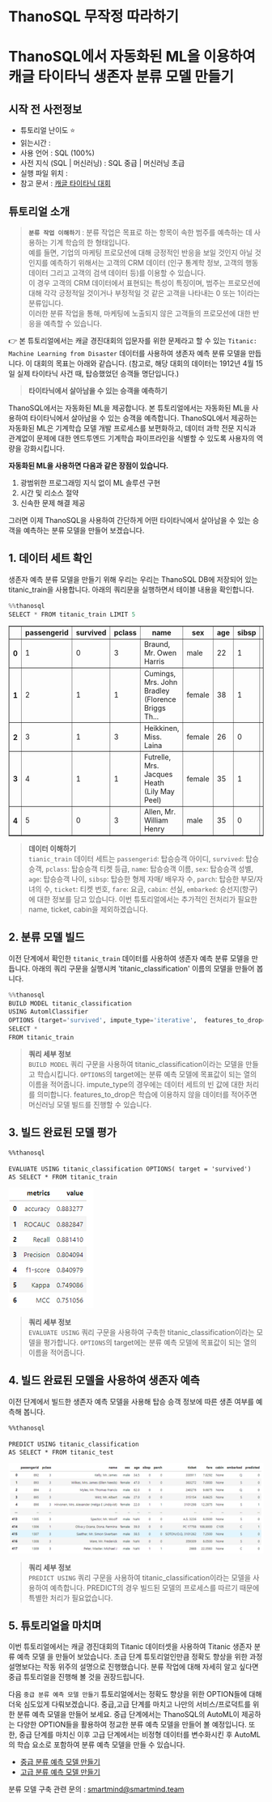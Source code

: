 # ThanoSQL 무작정 따라하기

# ThanoSQL에서 자동화된 ML을 이용하여 캐글 타이타닉 생존자 분류 모델 만들기 

## 시작 전 사전정보

- 튜토리얼 난이도 :star:
- 읽는시간 : 
- 사용 언어 : SQL (100%)
- 사전 지식 (SQL | 머신러닝) : SQL 중급 | 머신러닝 초급
- 실행 파일 위치 : 
- 참고 문서 : [캐글 타이타닉 대회](https://www.kaggle.com/competitions/titanic/overview)


## 튜토리얼 소개

> __`분류 작업 이해하기`__ : 분류 작업은 목표로 하는 항목이 속한 범주를 예측하는 데 사용하는 기계 학습의 한 형태입니다.  <br>
예를 들면,  기업의 마케팅 프로모션에 대해 긍정적인 반응을 보일 것인지 아닐 것인지를 예측하기 위해서는 고객의 CRM 데이터
(인구 통계학 정보,  고객의 행동 데이터 그리고 고객의 검색 데이터 등)를 이용할 수 있습니다.   
이 경우 고객의 CRM 데이터에서 표현되는 특성이 특징이며, 범주는 프로모션에 대해 각각 긍정적일 것이거나 부정적일 것 같은 고객을 나타내는 0 또는 1이라는 분류입니다.   
이러한 분류 작업을 통해, 마케팅에 노출되지 않은 고객들의 프로모션에 대한 반응을 예측할 수 있습니다. 

:point_right: 본 튜토리얼에서는 캐글 경진대회의 입문자를 위한 문제라고 할 수 있는 `Titanic: Machine Learning from Disaster` 데이터를 사용하여 생존자 예측 분류 모델을 만듭니다. 이 대회의 목표는 아래와 같습니다. 
(참고로, 해당 대회의 데이터는 1912년 4월 15일 실제 타이타닉 사건 때, 탑승했었던 승객들 명단입니다.)

> __타이타닉에서 살아남을 수 있는 승객을 예측하기__

ThanoSQL에서는 자동화된 ML을 제공합니다. 본 튜토리얼에서는 자동화된 ML을 사용하여 타이타닉에서 살아남을 수 있는 승객을 예측합니다. ThanoSQL에서 제공하는 자동화된 ML은 기계학습 모델 개발 프로세스를 보편화하고, 데이터 과학 전문 지식과 관계없이 문제에 대한 엔드투엔드 기계학습 파이프라인을 식별할 수 있도록 사용자의 역량을 강화시킵니다.

**자동화된 ML을 사용하면 다음과 같은 장점이 있습니다.** 

1. 광범위한 프로그래밍 지식 없이 ML 솔루션 구현 
2. 시간 및 리소스 절약 
3. 신속한 문제 해결 제공

그러면 이제 ThanoSQL을 사용하여 간단하게 어떤 타이타닉에서 살아남을 수 있는 승객을 예측하는 분류 모델을 만들어 보겠습니다.


## 1. 데이터 세트 확인

생존자 예측 분류 모델을 만들기 위해 우리는 우리는 ThanoSQL DB에 저장되어 있는 titanic_train을 사용합니다. 아래의 쿼리문을 실행하면서 테이블 내용을 확인합니다.

```python
%%thanosql
SELECT * FROM titanic_train LIMIT 5 
```
<div>
<table border=\1\ class=\dataframe\>
    <thead>
    <tr style=\text-align: right;\>
        <th></th>
        <th>passengerid</th>
        <th>survived</th>
        <th>pclass</th>
        <th>name</th>
        <th>sex</th>
        <th>age</th>
        <th>sibsp</th>
        <th>parch</th>
        <th>ticket</th>
        <th>fare</th>
        <th>cabin</th>
        <th>embarked</th>
    </tr>
    </thead>
    <tbody>
    <tr>
        <th>0</th>
        <td>1</td>
        <td>0</td>
        <td>3</td>
        <td>Braund, Mr. Owen Harris</td>
        <td>male</td>
        <td>22</td>
        <td>1</td>
        <td>0</td>
        <td>A/5 21171</td>
        <td>7.2500</td>
        <td>None</td>
        <td>S</td>
    </tr>
    <tr>
        <th>1</th>
        <td>2</td>
        <td>1</td>
        <td>1</td>
        <td>Cumings, Mrs. John Bradley (Florence Briggs Th...</td>
        <td>female</td>
        <td>38</td>
        <td>1</td>
        <td>0</td>
        <td>PC 17599</td>
        <td>71.2833</td>
        <td>C85</td>
        <td>C</td>
    </tr>
    <tr>
        <th>2</th>
        <td>3</td>
        <td>1</td>
        <td>3</td>
        <td>Heikkinen, Miss. Laina</td>
        <td>female</td>
        <td>26</td>
        <td>0</td>
        <td>0</td>
        <td>STON/O2. 3101282</td>
        <td>7.9250</td>
        <td>None</td>
        <td>S</td>
    </tr>
    <tr>
        <th>3</th>
        <td>4</td>
        <td>1</td>
        <td>1</td>
        <td>Futrelle, Mrs. Jacques Heath (Lily May Peel)</td>
        <td>female</td>
        <td>35</td>
        <td>1</td>
        <td>0</td>
        <td>113803</td>
        <td>53.1000</td>
        <td>C123</td>
        <td>S</td>
    </tr>
    <tr>
        <th>4</th>
        <td>5</td>
        <td>0</td>
        <td>3</td>
        <td>Allen, Mr. William Henry</td>
        <td>male</td>
        <td>35</td>
        <td>0</td>
        <td>0</td>
        <td>373450</td>
        <td>8.0500</td>
        <td>None</td>
        <td>S</td>
    </tr>
    </tbody>
</table>
</div>


> __데이터 이해하기__   
`tianic_train` 데이터 세트는 `passengerid`: 탑승승객 아이디, `survived`: 탑승승객, `pclass`: 탑승승객 티켓 등급, `name`: 탑승승객 이름, `sex`: 탑승승객 성별, `age`: 탑승승객 나이, `sibsp`: 탑승한 형제 자매/ 배우자 수, `parch`: 탑승한 부모/자녀의 수, `ticket`: 티켓 번호, `fare`: 요금, `cabin`: 선실, `embarked`: 승선지(항구) 에 대한 정보를 담고 있습니다. 이번 튜토리얼에서는 추가적인 전처리가 필요한 name, ticket, cabin을 제외하겠습니다. 

## 2. 분류 모델 빌드

이전 단계에서 확인한 `titanic_train` 데이터를 사용하여 생존자 예측 분류 모델을 만듭니다. 아래의 쿼리 구문을 실행시켜 'titanic_classification' 이름의 모델을 만들어 봅니다.


```python
%%thanosql
BUILD MODEL titanic_classification
USING AutomlClassifier 
OPTIONS (target='survived', impute_type='iterative',  features_to_drop=["name", 'ticket', 'passengerid', 'cabin']) AS 
SELECT * 
FROM titanic_train
```

> __쿼리 세부 정보__  
`BUILD MODEL` 쿼리 구문을 사용하여 titanic_classification이라는 모델을 만들고 학습시킵니다. `OPTIONS`의 target에는 분류 예측 모델에 목표값이 되는 열의 이름을 적어줍니다. impute_type의 경우에는 데이터 세트의 빈 값에 대한 처리를 의미합니다. features_to_drop은 학습에 이용하지 않을 데이터를 적어주면 머신러닝 모델 빌드를 진행할 수 있습니다.  

## 3. 빌드 완료된 모델 평가 

```
%%thanosql 

EVALUATE USING titanic_classification OPTIONS( target = 'survived')
AS SELECT * FROM titanic_train

```
![IMAGE](./img/img2.png)

> __쿼리 세부 정보__   
`EVALUATE USING` 쿼리 구문을 사용하여 구축한 titanic_classification이라는 모델을 평가합니다. `OPTIONS`의 target에는 분류 예측 모델에 목표값이 되는 열의 이름을 적어줍니다.


## 4. 빌드 완료된 모델을 사용하여 생존자 예측 

이전 단계에서 빌드한 생존자 예측 모델을 사용해 탑승 승객 정보에 따른 생존 여부를 예측해 봅니다. 

```
%%thanosql 

PREDICT USING titanic_classification
AS SELECT * FROM titanic_test 

```
![IMAGE](./img/img1.png)

> __쿼리 세부 정보__  
`PREDICT USING` 쿼리 구문을 사용하여 titanic_classification이라는 모델을 사용하여 예측합니다. PREDICT의 경우 빌드된 모델의 프로세스를 따르기 때문에 특별한 처리가 필요없습니다. 


## 5. 튜토리얼을 마치며 

이번 튜토리얼에서는 캐글 경진대회의 Titanic 데이터셋을 사용하여 Titanic 생존자 분류 예측 모델 을 만들어 보았습니다. 초급 단계 튜토리얼인만큼 정확도 향상을 위한 과정 설명보다는 작동 위주의 설명으로 진행했습니다. 분류 작업에 대해 자세히 알고 싶다면 중급 튜토리얼을 진행해 볼 것을 권장드립니다. 

다음 `중급 분류 예측 모델 만들기` 튜토리얼에서는 정확도 향상을 위한 OPTION들에 대해 더욱 심도있게 다뤄보겠습니다. 중급,고급 단계를 마치고 나만의 서비스/프로덕트를 위한 분류 예측 모델을 만들어 보세요. 중급 단계에서는 ThanoSQL의 AutoML이 제공하는 다양한 OPTION들을 활용하여 정교한 분류 예측 모델을 만들어 볼 예정입니다. 또한, 중급 단계를 마치신 이후 고급 단계에서는 비정형 데이터를 변수화시킨 후 AutoML의 학습 요소로 포함하여 분류 예측 모델을 만들 수 있습니다. 

* [중급 분류 예측 모델 만들기](coming_soon)
* [고급 분류 예측 모델 만들기](coming_soon)

분류 모델 구축 관련 문의 : smartmind@smartmind.team





    
